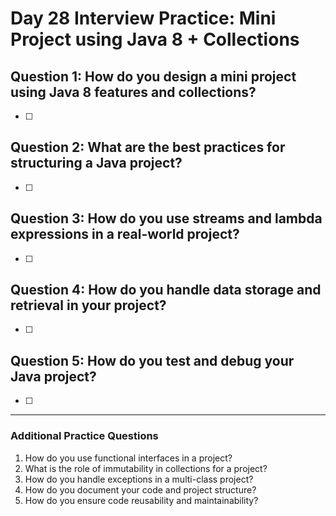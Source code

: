 # Day 28 Interview Practice: Mini Project using Java 8 + Collections

## Question 1: How do you design a mini project using Java 8 features and collections?
- [ ] 

## Question 2: What are the best practices for structuring a Java project?
- [ ] 

## Question 3: How do you use streams and lambda expressions in a real-world project?
- [ ] 

## Question 4: How do you handle data storage and retrieval in your project?
- [ ] 

## Question 5: How do you test and debug your Java project?
- [ ] 

---

### Additional Practice Questions
1. How do you use functional interfaces in a project?
2. What is the role of immutability in collections for a project?
3. How do you handle exceptions in a multi-class project?
4. How do you document your code and project structure?
5. How do you ensure code reusability and maintainability? 